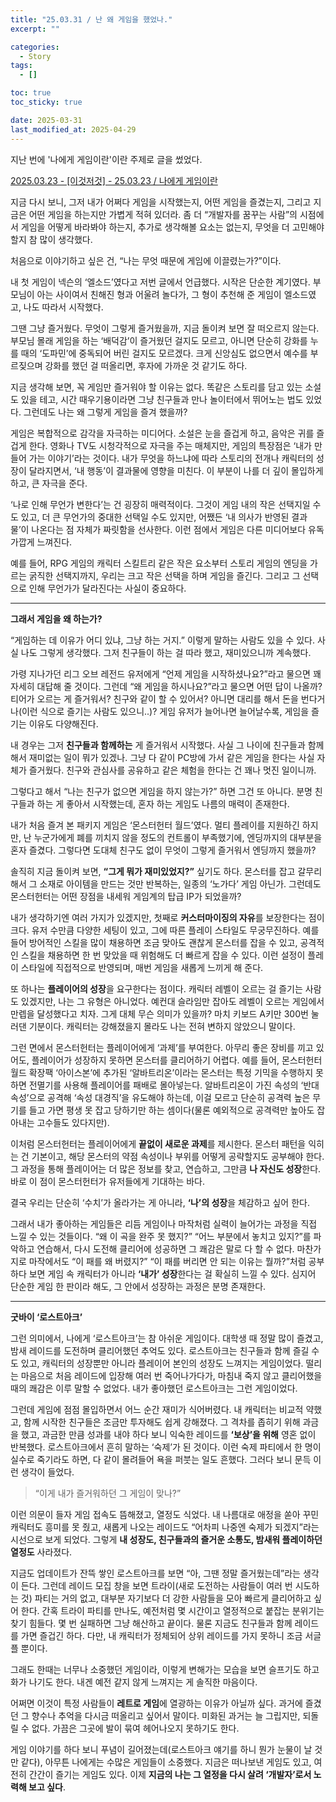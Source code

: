 ```yaml
---
title: "25.03.31 / 난 왜 게임을 했었나."
excerpt: ""

categories:
  - Story
tags:
  - []

toc: true
toc_sticky: true

date: 2025-03-31
last_modified_at: 2025-04-29
---
```


지난 번에 '나에게 게임이란'이란 주제로 글을 썼었다.

[2025.03.23 - \[이것저것\] - 25.03.23 / 나에게 게임이란](https://peudann.tistory.com/57)

지금 다시 보니, 그저 내가 어쩌다 게임을 시작했는지, 어떤 게임을 즐겼는지, 그리고 지금은 어떤 게임을 하는지만 가볍게 적혀 있더라. 좀 더 “개발자를 꿈꾸는 사람”의 시점에서 게임을 어떻게 바라봐야 하는지, 추가로 생각해볼 요소는 없는지, 무엇을 더 고민해야 할지 참 많이 생각했다.

처음으로 이야기하고 싶은 건, “나는 무엇 때문에 게임에 이끌렸는가?”이다.

내 첫 게임이 넥슨의 ‘엘소드’였다고 저번 글에서 언급했다. 시작은 단순한 계기였다. 부모님이 아는 사이여서 친해진 형과 어울려 놀다가, 그 형이 추천해 준 게임이 엘소드였고, 나도 따라서 시작했다.

그땐 그냥 즐거웠다. 무엇이 그렇게 즐거웠을까, 지금 돌이켜 보면 잘 떠오르지 않는다. 부모님 몰래 게임을 하는 ‘배덕감’이 즐거웠던 걸지도 모르고, 아니면 단순히 강화를 누를 때의 ‘도파민’에 중독되어 버린 걸지도 모르겠다. 크게 신앙심도 없으면서 예수를 부르짖으며 강화를 했던 걸 떠올리면, 후자에 가까운 것 같기도 하다.

지금 생각해 보면, 꼭 게임만 즐거워야 할 이유는 없다. 똑같은 스토리를 담고 있는 소설도 있을 테고, 시간 때우기용이라면 그냥 친구들과 만나 놀이터에서 뛰어노는 법도 있었다. 그런데도 나는 왜 그렇게 게임을 즐겨 했을까?

게임은 복합적으로 감각을 자극하는 미디어다. 소설은 눈을 즐겁게 하고, 음악은 귀를 즐겁게 한다. 영화나 TV도 시청각적으로 자극을 주는 매체지만, 게임의 특장점은 ‘내가 만들어 가는 이야기’라는 것이다. 내가 무엇을 하느냐에 따라 스토리의 전개나 캐릭터의 성장이 달라지면서, ‘내 행동’이 결과물에 영향을 미친다. 이 부분이 나를 더 깊이 몰입하게 하고, 큰 자극을 준다.

‘나로 인해 무언가 변한다’는 건 굉장히 매력적이다. 그것이 게임 내의 작은 선택지일 수도 있고, 더 큰 무언가의 중대한 선택일 수도 있지만, 어쨌든 ‘내 의사가 반영된 결과물’이 나온다는 점 자체가 짜릿함을 선사한다. 이런 점에서 게임은 다른 미디어보다 유독 가깝게 느껴진다.

예를 들어, RPG 게임의 캐릭터 스킬트리 같은 작은 요소부터 스토리 게임의 엔딩을 가르는 굵직한 선택지까지, 우리는 크고 작은 선택을 하며 게임을 즐긴다. 그리고 그 선택으로 인해 무언가가 달라진다는 사실이 중요하다.

---

**그래서 게임을 왜 하는가?**

“게임하는 데 이유가 어디 있냐, 그냥 하는 거지.” 이렇게 말하는 사람도 있을 수 있다. 사실 나도 그렇게 생각했다. 그저 친구들이 하는 걸 따라 했고, 재미있으니까 계속했다.

가령 지나가던 리그 오브 레전드 유저에게 “언제 게임을 시작하셨나요?”라고 물으면 꽤 자세히 대답해 줄 것이다. 그런데 “왜 게임을 하시나요?”라고 물으면 어떤 답이 나올까? 티어가 오르는 게 즐거워서? 친구와 같이 할 수 있어서? 아니면 대리를 해서 돈을 번다거나(이런 식으로 즐기는 사람도 있으니..)? 게임 유저가 늘어나면 늘어날수록, 게임을 즐기는 이유도 다양해진다.

내 경우는 그저 **친구들과 함께하는** 게 즐거워서 시작했다. 사실 그 나이에 친구들과 함께해서 재미없는 일이 뭐가 있겠나. 그냥 다 같이 PC방에 가서 같은 게임을 한다는 사실 자체가 즐거웠다. 친구와 관심사를 공유하고 같은 체험을 한다는 건 꽤나 멋진 일이니까.

그렇다고 해서 “나는 친구가 없으면 게임을 하지 않는가?” 하면 그건 또 아니다. 분명 친구들과 하는 게 좋아서 시작했는데, 혼자 하는 게임도 나름의 매력이 존재한다.

내가 처음 즐겨 본 패키지 게임은 ‘몬스터헌터 월드’였다. 멀티 플레이를 지원하긴 하지만, 난 누군가에게 폐를 끼치지 않을 정도의 컨트롤이 부족했기에, 엔딩까지의 대부분을 혼자 즐겼다. 그렇다면 도대체 친구도 없이 무엇이 그렇게 즐거워서 엔딩까지 했을까?

솔직히 지금 돌이켜 보면, **“그게 뭐가 재미있었지?”** 싶기도 하다. 몬스터를 잡고 갈무리해서 그 소재로 아이템을 만드는 것만 반복하는, 일종의 ‘노가다’ 게임 아닌가. 그런데도 몬스터헌터는 어떤 장점을 내세워 게임계의 탑급 IP가 되었을까?

내가 생각하기엔 여러 가지가 있겠지만, 첫째로 **커스터마이징의 자유**를 보장한다는 점이 크다. 유저 수만큼 다양한 세팅이 있고, 그에 따른 플레이 스타일도 무궁무진하다. 예를 들어 방어적인 스킬을 많이 채용하면 조금 맞아도 괜찮게 몬스터를 잡을 수 있고, 공격적인 스킬을 채용하면 한 번 맞았을 때 위험해도 더 빠르게 잡을 수 있다. 이런 설정이 플레이 스타일에 직접적으로 반영되며, 매번 게임을 새롭게 느끼게 해 준다.

또 하나는 **플레이어의 성장**을 요구한다는 점이다. 캐릭터 레벨이 오르는 걸 즐기는 사람도 있겠지만, 나는 그 유형은 아니었다. 예컨대 슬라임만 잡아도 레벨이 오르는 게임에서 만렙을 달성했다고 치자. 그게 대체 무슨 의미가 있을까? 마치 키보드 A키만 300번 눌러댄 기분이다. 캐릭터는 강해졌을지 몰라도 나는 전혀 변하지 않았으니 말이다.

그런 면에서 몬스터헌터는 플레이어에게 ‘과제’를 부여한다. 아무리 좋은 장비를 끼고 있어도, 플레이어가 성장하지 못하면 몬스터를 클리어하기 어렵다. 예를 들어, 몬스터헌터 월드 확장팩 ‘아이스본’에 추가된 ‘알바트리온’이라는 몬스터는 특정 기믹을 수행하지 못하면 전멸기를 사용해 플레이어를 패배로 몰아넣는다. 알바트리온이 가진 속성의 ‘반대 속성’으로 공격해 ‘속성 대경직’을 유도해야 하는데, 이걸 모르고 단순히 공격력 높은 무기를 들고 가면 평생 못 잡고 당하기만 하는 셈이다(물론 예외적으로 공격력만 높아도 잡아내는 고수들도 있다지만).

이처럼 몬스터헌터는 플레이어에게 **끝없이 새로운 과제**를 제시한다. 몬스터 패턴을 익히는 건 기본이고, 해당 몬스터의 약점 속성이나 부위를 어떻게 공략할지도 공부해야 한다. 그 과정을 통해 플레이어는 더 많은 정보를 찾고, 연습하고, 그만큼 **나 자신도 성장**한다. 바로 이 점이 몬스터헌터가 유저들에게 기대하는 바다.

결국 우리는 단순히 ‘수치’가 올라가는 게 아니라, **‘나’의 성장**을 체감하고 싶어 한다.

그래서 내가 좋아하는 게임들은 리듬 게임이나 마작처럼 실력이 늘어가는 과정을 직접 느낄 수 있는 것들이다. “왜 이 곡을 완주 못 했지?” “어느 부분에서 놓치고 있지?”를 파악하고 연습해서, 다시 도전해 클리어에 성공하면 그 쾌감은 말로 다 할 수 없다. 마찬가지로 마작에서도 “이 패를 왜 버렸지?” “이 패를 버리면 안 되는 이유는 뭘까?”처럼 공부하다 보면 게임 속 캐릭터가 아니라 **‘내가’ 성장**한다는 걸 확실히 느낄 수 있다. 심지어 단순한 게임 한 판이라 해도, 그 안에서 성장하는 과정은 분명 존재한다.

---

**굿바이 ‘로스트아크’**

그런 의미에서, 나에게 ‘로스트아크’는 참 아쉬운 게임이다. 대학생 때 정말 많이 즐겼고, 밤새 레이드를 도전하며 클리어했던 추억도 있다. 로스트아크는 친구들과 함께 즐길 수도 있고, 캐릭터의 성장뿐만 아니라 플레이어 본인의 성장도 느껴지는 게임이었다. 떨리는 마음으로 처음 레이드에 입장해 여러 번 죽어나가다가, 마침내 죽지 않고 클리어했을 때의 쾌감은 이루 말할 수 없었다. 내가 좋아했던 로스트아크는 그런 게임이었다.

그런데 게임에 점점 몰입하면서 어느 순간 재미가 식어버렸다. 내 캐릭터는 비교적 약했고, 함께 시작한 친구들은 조금만 투자해도 쉽게 강해졌다. 그 격차를 좁히기 위해 과금을 했고, 과금한 만큼 성과를 내야 하다 보니 익숙한 레이드를 **‘보상’을 위해** 영혼 없이 반복했다. 로스트아크에서 흔히 말하는 ‘숙제’가 된 것이다. 이런 숙제 파티에서 한 명이 실수로 죽기라도 하면, 다 같이 몰려들어 욕을 퍼붓는 일도 흔했다. 그러다 보니 문득 이런 생각이 들었다.

> “이게 내가 즐거워하던 그 게임이 맞나?”

이런 의문이 들자 게임 접속도 뜸해졌고, 열정도 식었다. 내 나름대로 애정을 쏟아 꾸민 캐릭터도 흥미를 못 줬고, 새롭게 나오는 레이드도 “어차피 나중엔 숙제가 되겠지”라는 시선으로 보게 되었다. 그렇게 **내 성장도, 친구들과의 즐거운 소통도, 밤새워 플레이하던 열정도** 사라졌다.

지금도 업데이트가 잔뜩 쌓인 로스트아크를 보면 “아, 그땐 정말 즐거웠는데”라는 생각이 든다. 그런데 레이드 모집 창을 보면 트라이(새로 도전하는 사람들이 여러 번 시도하는 것) 파티는 거의 없고, 대부분 자기보다 더 강한 사람들을 모아 빠르게 클리어하고 싶어 한다. 간혹 트라이 파티를 만나도, 예전처럼 몇 시간이고 열정적으로 붙잡는 분위기는 찾기 힘들다. 몇 번 실패하면 그냥 해산하고 끝이다. 물론 지금도 친구들과 함께 레이드를 가면 즐겁긴 하다. 다만, 내 캐릭터가 정체되어 상위 레이드를 가지 못하니 조금 서글플 뿐이다.

그래도 한때는 너무나 소중했던 게임이라, 이렇게 변해가는 모습을 보면 슬프기도 하고 화가 나기도 한다. 내겐 예전 같지 않게 느껴지는 게 솔직한 마음이다.

어쩌면 이것이 특정 사람들이 **레트로 게임**에 열광하는 이유가 아닐까 싶다. 과거에 즐겼던 그 향수나 추억을 다시금 떠올리고 싶어서 말이다. 미화된 과거는 늘 그립지만, 되돌릴 수 없다. 가끔은 그곳에 발이 묶여 헤어나오지 못하기도 한다.

게임 이야기를 하다 보니 푸념이 길어졌는데(로스트아크 얘기를 하니 뭔가 눈물이 날 것만 같다), 아무튼 나에게는 수많은 게임들이 소중했다. 지금은 떠나보낸 게임도 있고, 여전히 간간이 즐기는 게임도 있다. 이제 **지금의 나는 그 열정을 다시 살려 ‘개발자’로서 노력해 보고 싶다**.
